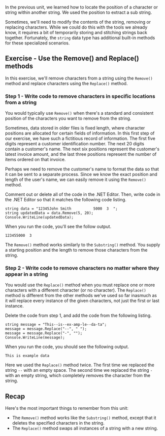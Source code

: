 In the previous unit, we learned how to locate the position of a character or string within another string. We used the position to extract a sub string.

Sometimes, we'll need to modify the contents of the string, removing or replacing characters. While we could do this with the tools we already know, it requires a bit of temporarily storing and stitching strings back together. Fortunately, the `string` data type has additional built-in methods for these specialized scenarios.

## Exercise - Use the Remove() and Replace() methods

In this exercise, we'll remove characters from a string using the `Remove()` method and replace characters using the `Replace()` method.

### Step 1 - Write code to remove characters in specific locations from a string

You would typically use `Remove()` when there's a standard and consistent position of the characters you want to remove from the string.

Sometimes, data stored in older files is fixed length, where character positions are allocated for certain fields of information. In this first step of our exercise, we have such a fictitious record of information. The first five digits represent a customer identification number. The next 20 digits contain a customer's name. The next six positions represent the customer's latest invoice amount, and the last three positions represent the number of items ordered on that invoice.

Perhaps we need to remove the customer's name to format the data so that it can be sent to a separate process. Since we know the exact position and length of the user's name, we can easily remove it using the `Remove()` method.

Comment out or delete all of the code in the .NET Editor. Then, write code in the .NET Editor so that it matches the following code listing.

```csharp-interactive
string data = "12345John Smith          5000  3  ";
string updatedData = data.Remove(5, 20);
Console.WriteLine(updatedData);
```
When you run the code, you'll see the follow output.

```output
123455000  3  
```

The `Remove()` method works similarly to the `Substring()` method. You supply a starting position and the length to remove those characters from the string.

### Step 2 - Write code to remove characters no matter where they appear in a string

You would use the `Replace()` method when you must replace one or more characters with a different character (or no character). The `Replace()` method is different from the other methods we've used so far inasmuch as it will replace every instance of the given characters, not just the first or last instance.

Delete the code from step 1, and add the code from the following listing.

```csharp-interactive
string message = "This--is--ex-amp-le--da-ta";
message = message.Replace("--", " ");
message = message.Replace("-", "");
Console.WriteLine(message);
```
When you run the code, you should see the following output.

```output
This is example data
```
Here we used the `Replace()` method twice. The first time we replaced the string `--` with an empty space. The second time we replaced the string `-` with an empty string, which completely removes the character from the string.

## Recap

Here's the most important things to remember from this unit:

- The `Remove()` method works like the `Substring()` method, except that it deletes the specified characters in the string.
- The `Replace()` method swaps all instances of a string with a new string.

